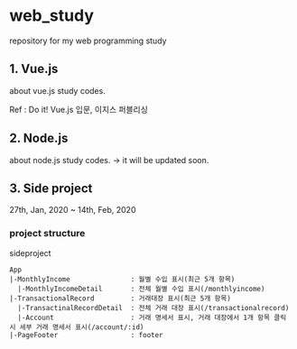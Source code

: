 # web_study

repository for my web programming study

## 1. Vue.js

about vue.js study codes.

Ref : Do it! Vue.js 입문, 이지스 퍼블리싱

## 2. Node.js

about node.js study codes. -> it will be updated soon.

## 3. Side project

27th, Jan, 2020 ~ 14th, Feb, 2020

### project structure

sideproject
```
App
|-MonthlyIncome               : 월별 수입 표시(최근 5개 항목)
  |-MonthlyIncomeDetail       : 전체 월별 수입 표시(/monthlyincome)
|-TransactionalRecord         : 거래대장 표시(최근 5개 항목)
  |-TransactinalRecordDetail  : 전체 거래 대장 표시(/transactionalrecord)
  |-Account                   : 거래 명세서 표시, 거래 대장에서 1개 항목 클릭 시 세부 거래 명세서 표시(/account/:id)
|-PageFooter                  : footer
```
